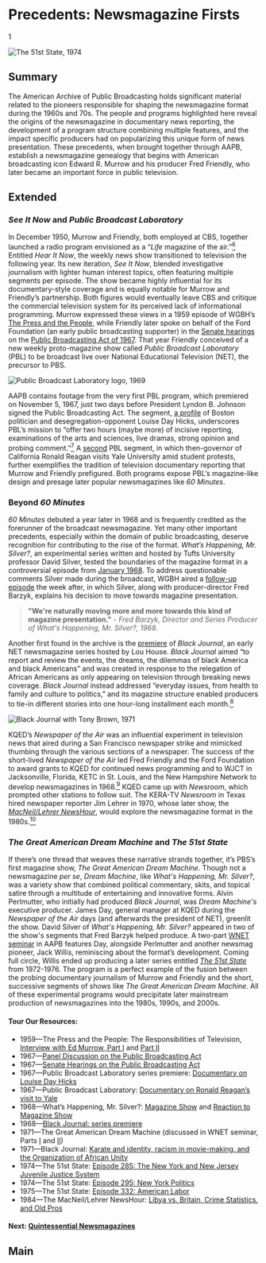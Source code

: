 # Precedents: Newsmagazine Firsts

1

![The 51st State, 1974](https://s3.amazonaws.com/americanarchive.org/exhibits/AAPB_Exhibit_Newsmagazines_image2.jpg "The 51st State, 1974")

## Summary
The American Archive of Public Broadcasting holds significant material related to the pioneers responsible for shaping the newsmagazine format during the 1960s and 70s. The people and programs highlighted here reveal the origins of the newsmagazine in documentary news reporting, the development of a program structure combining multiple features, and the impact specific producers had on popularizing this unique form of news presentation. These precedents, when brought together through AAPB, establish a newsmagazine genealogy that begins with American broadcasting icon Edward R. Murrow and his producer Fred Friendly, who later became an important force in public television.

## Extended
### *See It Now* and *Public Broadcast Laboratory* 
In December 1950, Murrow and Friendly, both employed at CBS, together launched a radio program envisioned as a “*Life* magazine of the air.”[<sup>6</sup>](/exhibits/newsmagazines/notes#6) Entitled *Hear It Now*, the weekly news show transitioned to television the following year. Its new iteration, *See It Now*, blended investigative journalism with lighter human interest topics, often featuring multiple segments per episode. The show became highly influential for its documentary-style coverage and is equally notable for Murrow and Friendly’s partnership. Both figures would eventually leave CBS and critique the commercial television system for its perceived lack of informational programming. Murrow expressed these views in a 1959 episode of WGBH’s [The Press and the People](/catalog/cpb-aacip_15-80ht7n4v), while Friendly later spoke on behalf of the Ford Foundation (an early public broadcasting supporter) in the [Senate hearings](/catalog/cpb-aacip_500-g44hrj88) on the [Public Broadcasting Act of 1967](/catalog/cpb-aacip_500-dz03342k). That year Friendly conceived of a new weekly proto-magazine show called *Public Broadcast Laboratory* (PBL) to be broadcast live over National Educational Television (NET), the precursor to PBS.

![Public Broadcast Laboratory logo, 1969](https://s3.amazonaws.com/americanarchive.org/exhibits/AAPB_Exhibit_Newsmagazines_image7.jpg "Public Broadcast Laboratory logo, 1969")

AAPB contains footage from the very first PBL program, which premiered on November 5, 1967, just two days before President Lyndon B. Johnson signed the Public Broadcasting Act. The segment, [a profile](/catalog/cpb-aacip_15-9zg6g70c) of Boston politician and desegregation-opponent Louise Day Hicks, underscores PBL’s mission to “offer two hours (maybe more) of incisive reporting, examinations of the arts and sciences, live dramas, strong opinion and probing comment.”[<sup>7</sup>](/exhibits/newsmagazines/notes#7) A [second](/catalog/cpb-aacip_15-94hmh6vt) PBL segment, in which then-governor of California Ronald Reagan visits Yale University amid student protests, further exemplifies the tradition of television documentary reporting that Murrow and Friendly prefigured. Both programs expose PBL’s magazine-like design and presage later popular newsmagazines like *60 Minutes*.

### Beyond *60 Minutes*
*60 Minutes* debuted a year later in 1968 and is frequently credited as the forerunner of the broadcast newsmagazine. Yet many other important precedents, especially within the domain of public broadcasting, deserve recognition for contributing to the rise of the format. *What’s Happening, Mr. Silver?*, an experimental series written and hosted by Tufts University professor David Silver, tested the boundaries of the magazine format in a controversial episode from [January 1968](/catalog/cpb-aacip_15-36547r0h). To address questionable comments Silver made during the broadcast, WGBH aired a [follow-up episode](/catalog/cpb-aacip_15-56n03749) the week after, in which Silver, along with producer-director Fred Barzyk, explains his decision to move towards magazine presentation. 

> **"We're naturally moving more and more towards this kind of magazine presentation."** - *Fred Barzyk, Director and Series Producer of What's Happening, Mr. Silver?, 1968.*

Another first found in the archive is the [premiere](/catalog/cpb-aacip_62-5m6251fv96) of *Black Journal*, an early NET newsmagazine series hosted by Lou House. *Black Journal* aimed “to report and review the events, the dreams, the dilemmas of black America and black Americans” and was created in response to the relegation of African Americans as only appearing on television through breaking news coverage. *Black Journal* instead addressed “everyday issues, from health to family and culture to politics,” and its magazine structure enabled producers to tie-in different stories into one hour-long installment each month.[<sup>8</sup>](/exhibits/newsmagazines/notes#8) 

![Black Journal with Tony Brown, 1971](https://s3.amazonaws.com/americanarchive.org/exhibits/AAPB_Exhibit_Newsmagazines_image8.jpg "Black Journal with Tony Brown, 1971")

KQED’s *Newspaper of the Air* was an influential experiment in television news that aired during a San Francisco newspaper strike and mimicked thumbing through the various sections of a newspaper. The success of the short-lived *Newspaper of the Air* led Fred Friendly and the Ford Foundation to award grants to KQED for continued news programming and to WJCT in Jacksonville, Florida, KETC in St. Louis, and the New Hampshire Network to develop newsmagazines in 1968.[<sup>9</sup>](/exhibits/newsmagazines/notes#9) KQED came up with *Newsroom*, which prompted other stations to follow suit. The KERA-TV *Newsroom* in Texas hired newspaper reporter Jim Lehrer in 1970, whose later show, the [*MacNeil/Lehrer NewsHour*](/catalog/cpb-aacip_507-1g0ht2gv3t), would explore the newsmagazine format in the 1980s.[<sup>10</sup>](/exhibits/newsmagazines/notes#10)

### *The Great American Dream Machine* and *The 51st State* 
If there’s one thread that weaves these narrative strands together, it’s PBS’s first magazine show, *The Great American Dream Machine*. Though not a newsmagazine *per se*, *Dream Machine*, like *What's Happening, Mr. Silver?*, was a variety show that combined political commentary, skits, and topical satire through a multitude of entertaining and innovative forms. Alvin Perlmutter, who initially had produced *Black Journal*, was *Dream Machine's* executive producer. James Day, general manager at KQED during the *Newspaper of the Air* days (and afterwards the president of NET), greenlit the show. David Silver of *What's Happening, Mr. Silver?* appeared in two of the show's segments that Fred Barzyk helped produce. A two-part [WNET seminar](/catalog/cpb-aacip_75-79h44rz7) in AAPB features Day, alongside Perlmutter and another newsmag pioneer, Jack Willis, reminiscing about the format’s development. Coming full circle, Willis ended up producing a later series entitled [*The 51st State*](/catalog/cpb-aacip_75-18dfn4vw) from 1972-1976. The program is a perfect example of the fusion between the probing documentary journalism of Murrow and Friendly and the short, successive segments of shows like *The Great American Dream Machine*. All of these experimental programs would precipitate later mainstream production of newsmagazines into the 1980s, 1990s, and 2000s.


#### Tour Our Resources:


- 1959—The Press and the People: The Responsibilities of Television, [Interview with Ed Murrow, Part I](/catalog/cpb-aacip_15-80ht7n4v) and [Part II](/catalog/cpb-aacip_15-32r4xv5n)
- 1967—[Panel Discussion on the Public Broadcasting Act](/catalog/cpb-aacip_500-dz03342k)
- 1967—[Senate Hearings on the Public Broadcasting Act](/catalog/cpb-aacip_500-g44hrj88)
- 1967—Public Broadcast Laboratory series premiere: [Documentary on Louise Day Hicks](/catalog/cpb-aacip_15-9zg6g70c) 
- 1967—Public Broadcast Laboratory: [Documentary on Ronald Reagan’s visit to Yale](/catalog/cpb-aacip_15-94hmh6vt)
- 1968—What’s Happening, Mr. Silver?: [Magazine Show](/catalog/cpb-aacip_15-36547r0h) and [Reaction to Magazine Show](/catalog/cpb-aacip_15-56n03749)
- 1968—[Black Journal: series premiere](/catalog/cpb-aacip_62-5m6251fv96)
- 1971—The Great American Dream Machine (discussed in WNET seminar, Parts [I](/catalog/cpb-aacip_75-79h44rz7) and [II](/catalog/cpb-aacip_75-19s1rq4z))
- 1971—Black Journal: [Karate and identity, racism in movie-making, and the Organization of African Unity](/catalog/cpb-aacip_62-qf8jd4q486)
- 1974—The 51st State: [Episode 285: The New York and New Jersey Juvenile Justice System](/catalog/cpb-aacip_75-18dfn4vw)
- 1974—The 51st State: [Episode 295: New York Politics](/catalog/cpb-aacip_75-19f4qt89)
- 1975—The 51st State: [Episode 332: American Labor](/catalog/cpb-aacip_75-84zgn1s8)
- 1984—The MacNeil/Lehrer NewsHour: [Libya vs. Britain, Crime Statistics, and Old Pros](/catalog/cpb-aacip_507-1g0ht2gv3t)

#### Next: [Quintessential Newsmagazines](/exhibits/newsmagazines/definitive-newsmags)

## Main
